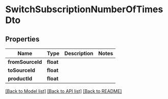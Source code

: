 # SwitchSubscriptionNumberOfTimesDto

## Properties
Name | Type | Description | Notes
------------ | ------------- | ------------- | -------------
**fromSourceId** | **float** |  | 
**toSourceId** | **float** |  | 
**productId** | **float** |  | 

[[Back to Model list]](../README.md#documentation-for-models) [[Back to API list]](../README.md#documentation-for-api-endpoints) [[Back to README]](../README.md)


